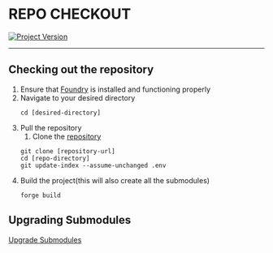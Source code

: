 # REPO CHECKOUT
[![Project Version][version-image]][version-url]

---

## Checking out the repository

1. Ensure that [Foundry][foundry-url] is installed and functioning properly
2. Navigate to your desired directory
   ````
   cd [desired-directory]
   ````
3. Pull the repository
   1. Clone the [repository][repository-url]
   ````
   git clone [repository-url]
   cd [repo-directory]
   git update-index --assume-unchanged .env
   ````
4. Build the project(this will also create all the submodules)
   ````
   forge build
   ````

## Upgrading Submodules

[Upgrade Submodules][upgradeSubmodules-url]


<!-- These are the body links -->
[foundry-url]: https://book.getfoundry.sh/getting-started/installation
[repository-url]: https://github.com/thrackle-io/rules-engine
[upgradeSubmodules-url]: ./SUBMODULE-UPGRADE.md

<!-- These are the header links -->
[version-image]: https://img.shields.io/badge/Version-2.0.0-brightgreen?style=for-the-badge&logo=appveyor
[version-url]: https://github.com/thrackle-io/rules-engine